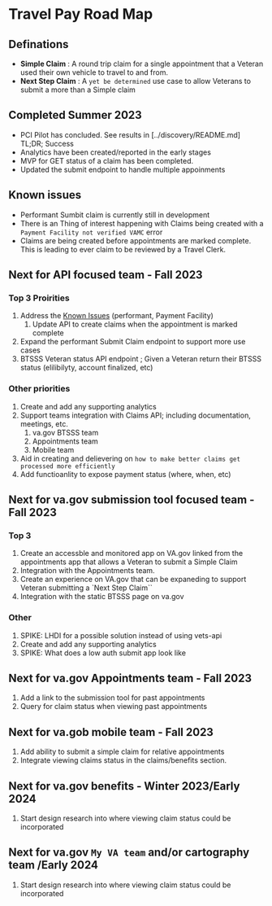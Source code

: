 # Travel Pay Road Map

## Definations

- **Simple Claim** : A round trip claim for a single appointment that a Veteran used their own vehicle to travel to and from. 
- **Next Step Claim** : A `yet be determined` use case to allow Veterans to submit a more than a Simple claim 

## Completed Summer 2023

- PCI Pilot has concluded. See results in [../discovery/README.md] TL;DR; Success
- Analytics have been created/reported in the early stages
- MVP for GET status of a claim has been completed. 
- Updated the submit endpoint to handle multiple appoinments 

## Known issues 

- Performant Sumbit claim is currently still in development
- There is an Thing of interest happening with Claims being created with a `Payment Facility not verified VAMC` error
- Claims are being created before appointments are marked complete. This is leading to ever claim to be reviewed by a Travel Clerk.


## Next for API focused team - Fall 2023


### Top 3 Proirities 

1. Address the [Known Issues](#known-issues) (performant, Payment Facility)
    1. Update API to create claims when the appointment is marked complete
1. Expand the performant Submit Claim endpoint to support more use cases 
1. BTSSS Veteran status API endpoint ; Given a Veteran return their BTSSS status (elilibilyty, account finalized, etc)

### Other priorities

1. Create and add any supporting analytics
1. Support teams integration with Claims API; including documentation, meetings, etc.
    1. va.gov BTSSS team
    1. Appointments team
    1. Mobile team 
1. Aid in creating and delievering on `how to make better claims get processed more efficiently`
1. Add functioanlity to expose payment status (where, when, etc) 


## Next for va.gov submission tool focused team - Fall 2023


### Top 3
1. Create an accessble and monitored app on VA.gov linked from the appointments app that allows a Veteran to submit a Simple Claim
  1. Integration with the Appointments team. 
1. Create an experience on VA.gov that can be expaneding to support Veteran submitting a `Next Step Claim``
1. Integration with the static BTSSS page on va.gov

### Other
1. SPIKE: LHDI for a possible solution instead of using vets-api
1. Create and add any supporting analytics 
1. SPIKE: What does a low auth submit app look like

## Next for va.gov Appointments team - Fall 2023

1. Add a link to the submission tool for past appointments 
1. Query for claim status when viewing past appointments 

## Next for va.gob mobile team - Fall 2023

1. Add ability to submit a simple claim for relative appointments
1. Integrate viewing claims status in the claims/benefits section. 

## Next for va.gov benefits - Winter 2023/Early 2024

1. Start design research into where viewing claim status could be incorporated 

## Next for va.gov `My VA team` and/or cartography team /Early 2024

1. Start design research into where viewing claim status could be incorporated 
